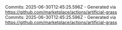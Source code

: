 Commits: 2025-06-30T12:45:25.596Z - Generated via https://github.com/marketplace/actions/artificial-grass
<br>
Commits: 2025-06-30T12:45:25.596Z - Generated via https://github.com/marketplace/actions/artificial-grass
<br>
